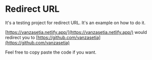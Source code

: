 # Redirect URL

It's a testing project for redirect URL. It's an example on how to do it.

[https://vanzasetia.netlify.app/](https://vanzasetia.netlify.app/) would redirect you to [https://github.com/vanzasetia](https://github.com/vanzasetia)

Feel free to copy paste the code if you want.
